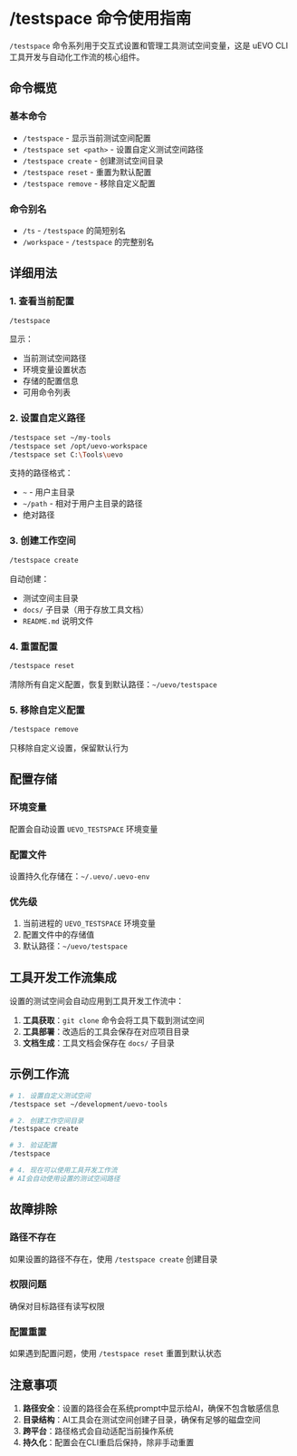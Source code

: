 # /testspace 命令使用指南

`/testspace` 命令系列用于交互式设置和管理工具测试空间变量，这是 uEVO CLI 工具开发与自动化工作流的核心组件。

## 命令概览

### 基本命令
- `/testspace` - 显示当前测试空间配置
- `/testspace set <path>` - 设置自定义测试空间路径
- `/testspace create` - 创建测试空间目录
- `/testspace reset` - 重置为默认配置
- `/testspace remove` - 移除自定义配置

### 命令别名
- `/ts` - `/testspace` 的简短别名
- `/workspace` - `/testspace` 的完整别名

## 详细用法

### 1. 查看当前配置
```bash
/testspace
```
显示：
- 当前测试空间路径
- 环境变量设置状态
- 存储的配置信息
- 可用命令列表

### 2. 设置自定义路径
```bash
/testspace set ~/my-tools
/testspace set /opt/uevo-workspace
/testspace set C:\Tools\uevo
```
支持的路径格式：
- `~` - 用户主目录
- `~/path` - 相对于用户主目录的路径
- 绝对路径

### 3. 创建工作空间
```bash
/testspace create
```
自动创建：
- 测试空间主目录
- `docs/` 子目录（用于存放工具文档）
- `README.md` 说明文件

### 4. 重置配置
```bash
/testspace reset
```
清除所有自定义配置，恢复到默认路径：`~/uevo/testspace`

### 5. 移除自定义配置
```bash
/testspace remove
```
只移除自定义设置，保留默认行为

## 配置存储

### 环境变量
配置会自动设置 `UEVO_TESTSPACE` 环境变量

### 配置文件
设置持久化存储在：`~/.uevo/.uevo-env`

### 优先级
1. 当前进程的 `UEVO_TESTSPACE` 环境变量
2. 配置文件中的存储值
3. 默认路径：`~/uevo/testspace`

## 工具开发工作流集成

设置的测试空间会自动应用到工具开发工作流中：

1. **工具获取**：`git clone` 命令会将工具下载到测试空间
2. **工具部署**：改造后的工具会保存在对应项目目录
3. **文档生成**：工具文档会保存在 `docs/` 子目录

## 示例工作流

```bash
# 1. 设置自定义测试空间
/testspace set ~/development/uevo-tools

# 2. 创建工作空间目录
/testspace create

# 3. 验证配置
/testspace

# 4. 现在可以使用工具开发工作流
# AI会自动使用设置的测试空间路径
```

## 故障排除

### 路径不存在
如果设置的路径不存在，使用 `/testspace create` 创建目录

### 权限问题
确保对目标路径有读写权限

### 配置重置
如果遇到配置问题，使用 `/testspace reset` 重置到默认状态

## 注意事项

1. **路径安全**：设置的路径会在系统prompt中显示给AI，确保不包含敏感信息
2. **目录结构**：AI工具会在测试空间创建子目录，确保有足够的磁盘空间
3. **跨平台**：路径格式会自动适配当前操作系统
4. **持久化**：配置会在CLI重启后保持，除非手动重置
